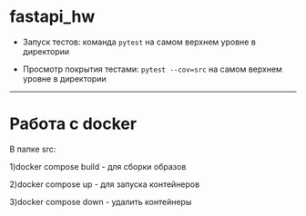﻿# fastapi_hw

- Запуск тестов: команда ```pytest``` на самом верхнем уровне в директории


- Просмотр покрытия тестами: ```pytest --cov=src``` на самом верхнем уровне в директории

---

# Работа с docker
В папке src:

1)docker compose build - для сборки образов

2)docker compose up - для запуска контейнеров

3)docker compose down - удалить контейнеры